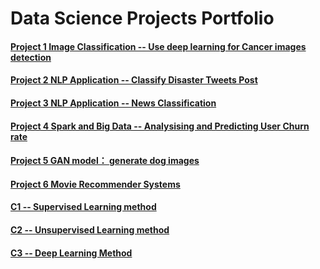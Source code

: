 # Data Science Projects Portfolio

#### [Project 1 Image Classification -- Use deep learning for Cancer images detection ](https://github.com/carsonxie/Machine-Learning-Projects/tree/main/CNN%20Cancer%20Detection%20Kaggle%20Mini-Project)

#### [Project 2 NLP Application -- Classify Disaster Tweets Post](https://github.com/carsonxie/Machine-Learning-Projects/tree/main/NLP%20Disaster%20Tweets%20Kaggle%20Mini-Project)

#### [Project 3 NLP Application -- News Classification](https://github.com/carsonxie/Machine-Learning-Projects/tree/main/NLP_News%20Classification%20Project)

#### [Project 4 Spark and Big Data -- Analysising and Predicting User Churn rate](https://github.com/carsonxie/Machine-Learning-Projects/tree/main/Spark%20User%20Churning)

#### [Project 5 GAN model： generate dog images](https://github.com/carsonxie/Machine-Learning-Projects/tree/main/GAN%20model%EF%BC%9A%20generate%20dog%20images)

#### [Project 6 Movie Recommender Systems]()

#### [C1 -- Supervised Learning method](https://github.com/carsonxie/Machine-Learning-Projects/tree/main/c1%20Supervised%20Learning%20method)

#### [C2 -- Unsupervised Learning method](https://github.com/carsonxie/Machine-Learning-Projects/tree/main/c2%20Unsupervised%20Learning%20method)

#### [C3 -- Deep Learning Method](https://github.com/carsonxie/Machine-Learning-Projects/tree/main/Capstone%20Project%203%20--%20Deep%20Learning%20Method)
